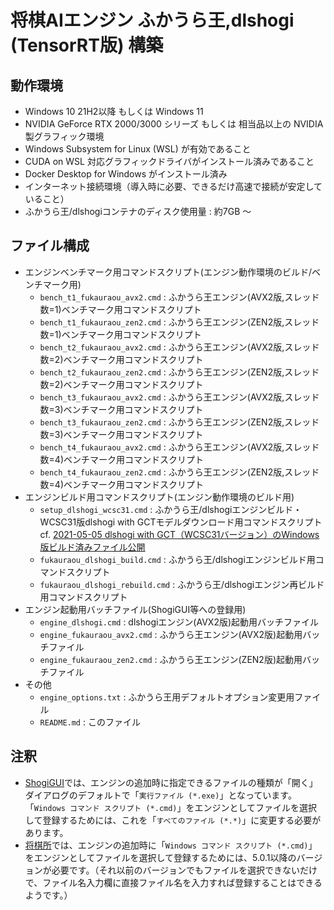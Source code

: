 # 将棋AIエンジン ふかうら王,dlshogi (TensorRT版) 構築

## 動作環境

- Windows 10 21H2以降 もしくは Windows 11
- NVIDIA GeForce RTX 2000/3000 シリーズ もしくは 相当品以上の NVIDIA製グラフィック環境
- Windows Subsystem for Linux (WSL) が有効であること
- CUDA on WSL 対応グラフィックドライバがインストール済みであること
- Docker Desktop for Windows がインストール済み
- インターネット接続環境（導入時に必要、できるだけ高速で接続が安定していること）
- ふかうら王/dlshogiコンテナのディスク使用量 : 約7GB ～

## ファイル構成

- エンジンベンチマーク用コマンドスクリプト(エンジン動作環境のビルド/ベンチマーク用)
  - `bench_t1_fukauraou_avx2.cmd` : ふかうら王エンジン(AVX2版,スレッド数=1)ベンチマーク用コマンドスクリプト
  - `bench_t1_fukauraou_zen2.cmd` : ふかうら王エンジン(ZEN2版,スレッド数=1)ベンチマーク用コマンドスクリプト
  - `bench_t2_fukauraou_avx2.cmd` : ふかうら王エンジン(AVX2版,スレッド数=2)ベンチマーク用コマンドスクリプト
  - `bench_t2_fukauraou_zen2.cmd` : ふかうら王エンジン(ZEN2版,スレッド数=2)ベンチマーク用コマンドスクリプト
  - `bench_t3_fukauraou_avx2.cmd` : ふかうら王エンジン(AVX2版,スレッド数=3)ベンチマーク用コマンドスクリプト
  - `bench_t3_fukauraou_zen2.cmd` : ふかうら王エンジン(ZEN2版,スレッド数=3)ベンチマーク用コマンドスクリプト
  - `bench_t4_fukauraou_avx2.cmd` : ふかうら王エンジン(AVX2版,スレッド数=4)ベンチマーク用コマンドスクリプト
  - `bench_t4_fukauraou_zen2.cmd` : ふかうら王エンジン(ZEN2版,スレッド数=4)ベンチマーク用コマンドスクリプト
- エンジンビルド用コマンドスクリプト(エンジン動作環境のビルド用)
  - `setup_dlshogi_wcsc31.cmd` : ふかうら王/dlshogiエンジンビルド・WCSC31版dlshogi with GCTモデルダウンロード用コマンドスクリプト
    cf. [2021-05-05 dlshogi with GCT（WCSC31バージョン）のWindows版ビルド済みファイル公開](https://tadaoyamaoka.hatenablog.com/entry/2021/05/05/121233)
  - `fukauraou_dlshogi_build.cmd` : ふかうら王/dlshogiエンジンビルド用コマンドスクリプト
  - `fukauraou_dlshogi_rebuild.cmd` : ふかうら王/dlshogiエンジン再ビルド用コマンドスクリプト
- エンジン起動用バッチファイル(ShogiGUI等への登録用)
  - `engine_dlshogi.cmd` : dlshogiエンジン(AVX2版)起動用バッチファイル
  - `engine_fukauraou_avx2.cmd` : ふかうら王エンジン(AVX2版)起動用バッチファイル
  - `engine_fukauraou_zen2.cmd` : ふかうら王エンジン(ZEN2版)起動用バッチファイル
- その他
  - `engine_options.txt` : ふかうら王用デフォルトオプション変更用ファイル
  - `README.md` : このファイル

## 注釈

- [ShogiGUI](http://shogigui.siganus.com/)では、エンジンの追加時に指定できるファイルの種類が「開く」ダイアログのデフォルトで「`実行ファイル (*.exe)`」となっています。「`Windows コマンド スクリプト (*.cmd)`」をエンジンとしてファイルを選択して登録するためには、これを「`すべてのファイル (*.*)`」に変更する必要があります。
- [将棋所](http://shogidokoro.starfree.jp/)では、エンジンの追加時に「`Windows コマンド スクリプト (*.cmd)`」をエンジンとしてファイルを選択して登録するためには、5.0.1以降のバージョンが必要です。（それ以前のバージョンでもファイルを選択できないだけで、ファイル名入力欄に直接ファイル名を入力すれば登録することはできるようです。）

